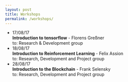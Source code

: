 ```yaml
---
layout: post
title: Workshops
permalink: /workshops/
---
```


- 17/08/17   
**Introduction to tensorflow** - Florens Greßner  
to: Research & Development group
- 18/08/17   
**Introduction to Reinforcement Learning** - Felix Assion  
to: Research, Development and Project group
- 28/08/17   
**Introduction to the Blockchain** - Frank Selensky  
to: Research, Development and Project group
